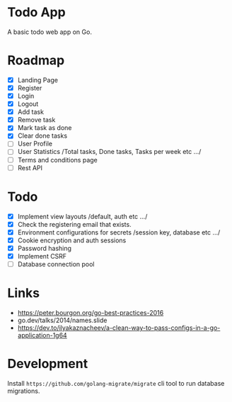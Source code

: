 # Todo App

A basic todo web app on Go.

# Roadmap

- [x] Landing Page
- [x] Register
- [x] Login
- [x] Logout
- [x] Add task
- [x] Remove task
- [x] Mark task as done
- [x] Clear done tasks
- [ ] User Profile
- [ ] User Statistics /Total tasks, Done tasks, Tasks per week etc .../
- [ ] Terms and conditions page
- [ ] Rest API

# Todo

- [x] Implement view layouts /default, auth etc .../
- [x] Check the registering email that exists.
- [x] Environment configurations for secrets /session key, database etc .../
- [x] Cookie encryption and auth sessions
- [x] Password hashing
- [x] Implement CSRF
- [ ] Database connection pool

# Links

- https://peter.bourgon.org/go-best-practices-2016
- go.dev/talks/2014/names.slide
- https://dev.to/ilyakaznacheev/a-clean-way-to-pass-configs-in-a-go-application-1g64

# Development

Install `https://github.com/golang-migrate/migrate` cli tool to run database migrations.